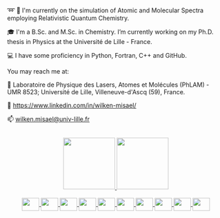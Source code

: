 ###

:loop: :high_brightness: I'm currently on the simulation of Atomic and Molecular Spectra employing Relativistic Quantum Chemistry.

:mortar_board: I'm a B.Sc. and M.Sc. in Chemistry. I’m currently working on my Ph.D. thesis in Physics at the Université de Lille - France.

:computer: I have some proficiency in Python, Fortran, C++ and GitHub.

You may reach me at:

:office:  Laboratoire de Physique des Lasers, Atomes et Molécules (PhLAM) - UMR 8523; Université de Lille, Villeneuve-d'Ascq (59), France.

:necktie: https://www.linkedin.com/in/wilken-misael/

:mailbox: wilken.misael@univ-lille.fr

  ##

<div align="center">
  <a href="https://github.com/wilkenmis">
  <img height="120em" src="https://github-readme-stats.vercel.app/api?username=wilkenmis&show_icons=true&theme=default&include_all_commits=true&count_private=true&hide=prs,stars"/>

  <img height="120em" src="https://github-readme-stats.vercel.app/api/top-langs/?username=wilkenmis&layout=small&langs_count=7&theme=default"/>
    
</div>
  
</div>

<div align="center">

<div style="display: inline_block"><br>
  <img align="center" height="30" width="40" src="https://cdn.jsdelivr.net/gh/devicons/devicon/icons/apple/apple-original.svg">

  <img align="center" height="30" width="40" src="https://cdn.jsdelivr.net/gh/devicons/devicon/icons/anaconda/anaconda-original.svg">

  <img align="center" height="30" width="40" src="https://cdn.jsdelivr.net/gh/devicons/devicon/icons/bash/bash-original.svg">

  <img align="center" height="30" width="40" src="https://cdn.jsdelivr.net/gh/devicons/devicon/icons/latex/latex-original.svg">

  <img align="center" height="30" width="40" src="https://cdn.jsdelivr.net/gh/devicons/devicon/icons/github/github-original.svg">

  <img align="center" height="30" width="40" src="https://cdn.jsdelivr.net/gh/devicons/devicon/icons/git/git-original.svg">

  <img align="center" height="30" width="40" src="https://cdn.jsdelivr.net/gh/devicons/devicon/icons/markdown/markdown-original.svg">

  <img align="center" height="30" width="40" src="https://cdn.jsdelivr.net/gh/devicons/devicon/icons/pandas/pandas-original.svg">

  <img align="center" height="30" width="40" src="https://cdn.jsdelivr.net/gh/devicons/devicon/icons/python/python-plain.svg">

  <img align="center" height="30" width="40" src="https://cdn.jsdelivr.net/gh/devicons/devicon/icons/visualstudio/visualstudio-plain.svg">

</div>

  
<!--
**wilkenmis/wilkenmis** is a ✨ _special_ ✨ repository because its `README.md` (this file) appears on your GitHub profile.

Here are some ideas to get you started:

- 🔭 I’m currently working on ...
- 🌱 I’m currently learning ...
- 👯 I’m looking to collaborate on ...
- 🤔 I’m looking for help with ...
- 💬 Ask me about ...
- 📫 How to reach me: ...
- 😄 Pronouns: ...
- ⚡ Fun fact: ...
-->
